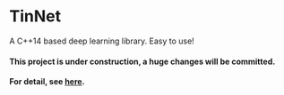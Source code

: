 # TinNet
A C++14 based deep learning library. Easy to use!

#### This project is under construction, a huge changes will be committed.
#### For detail, see [here](https://github.com/AcrylicShrimp/TinNet/issues/5).
